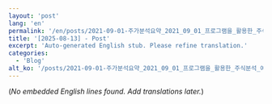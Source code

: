 ```yaml
---
layout: 'post'
lang: 'en'
permalink: '/en/posts/2021-09-01-주가분석요약_2021_09_01_프로그램을_활용한_주식분석_예상결과_17_41_56/'
title: '[2025-08-13] - Post'
excerpt: 'Auto-generated English stub. Please refine translation.'
categories:
  - 'Blog'
alt_ko: '/posts/2021-09-01-주가분석요약_2021_09_01_프로그램을_활용한_주식분석_예상결과_17_41_56/'
---
```


(*No embedded English lines found. Add translations later.*)
